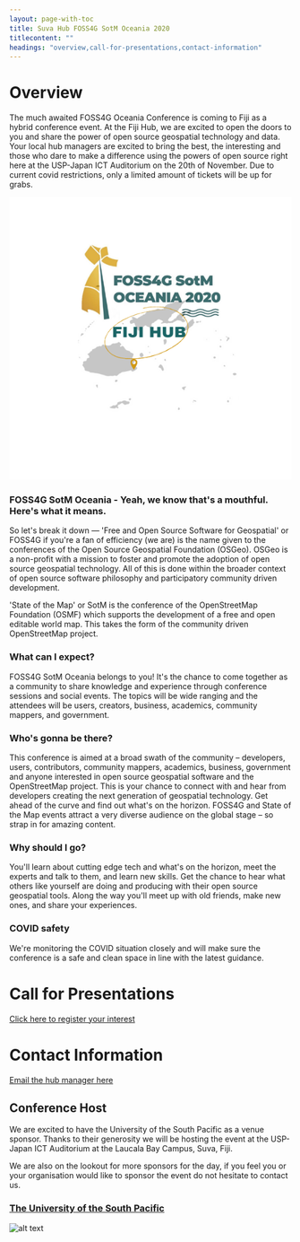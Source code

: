 ```yaml
---
layout: page-with-toc
title: Suva Hub FOSS4G SotM Oceania 2020
titlecontent: ""
headings: "overview,call-for-presentations,contact-information"
---
```



# Overview

The much awaited FOSS4G Oceania Conference is coming to Fiji as a hybrid conference event. At the Fiji Hub,
    we are excited to open the doors to you and share the power of open source geospatial technology and data. 
    Your local hub managers are excited to bring the best, the interesting and those who dare to make a difference 
    using the powers of open source right here at the USP-Japan ICT Auditorium on the 20th of November. Due to current
    covid restrictions, only a limited amount of tickets will be up for grabs.
    
![Fiji Hub Map](/img/fiji%20hub%20pp.png)

### FOSS4G SotM Oceania - Yeah, we know that's a mouthful. Here's what it means.

So let's break it down — 'Free and Open Source Software for Geospatial' or FOSS4G if you're a fan of
    efficiency (we are) is the name given to the conferences of the Open Source Geospatial Foundation (OSGeo).
    OSGeo is a non-profit with a mission to foster and promote the adoption of open source geospatial
    technology. All of this is done within the broader context of open source software philosophy and
    participatory community driven development.
    
'State of the Map' or SotM is the conference of the OpenStreetMap Foundation (OSMF) which supports the
    development of a free and open editable world map. This takes the form of the community driven OpenStreetMap
    project.
    
### What can I expect?
FOSS4G SotM Oceania belongs to you! It's the chance to come together as a community to share
    knowledge and experience through conference sessions and social events.
    The topics will be wide ranging and the attendees will be users, creators, business, academics, community
    mappers, and government.
    
### Who's gonna be there?
This conference is aimed at a broad swath of the community – developers, users, contributors, community mappers,
    academics, business, government and anyone interested in open source geospatial software and the OpenStreetMap
    project.
This is your chance to connect with and hear from developers creating the next generation of geospatial
    technology. Get ahead of the curve and find out what's on the horizon. FOSS4G and State of the Map events attract
    a very diverse audience on the global stage – so strap in for amazing content.
    
### Why should I go?
You'll learn about cutting edge tech and what's on the horizon, meet the experts and talk to them, and learn new
    skills. Get the chance to hear what others like yourself are doing and producing with their open source
    geospatial tools. Along the way you'll meet up with old friends, make new ones, and share your experiences.
    
### COVID safety
<p>We're monitoring the COVID situation closely and will make sure the conference is a safe and clean space in line
    with the latest guidance.</p>
    
# Call for Presentations

[Click here to register your interest](https://docs.google.com/forms/d/e/1FAIpQLSd8aZjlZvP5ArubK0DkcIfEUIZnyxZLy1pNFS0p4YafKSo4LA/viewform)

# Contact Information

[Email the hub manager here](mailto:carrol.mchan@gmail.com)


## Conference Host
We are excited to have the University of the South Pacific as a venue sponsor. Thanks to their generosity we will be hosting
    the event at the USP-Japan ICT Auditorium at the Laucala Bay Campus, Suva, Fiji. 

We are also on the lookout for more sponsors for the day, if you feel you or your organisation would like to sponsor the 
    event do not hesitate to contact us.

### [The University of the South Pacific](https://www.usp.ac.fj)

![alt text](https://www.usp.ac.fj/fileadmin/main_uni_template/newwebsite/HomePage-New/Images/Logo.jpg)
